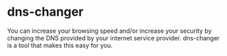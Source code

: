# dns-changer
You can increase your browsing speed and/or increase your security by changing the DNS provided by your internet service provider. dns-changer is a tool that makes this easy for you.

